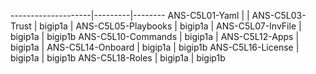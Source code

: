 --------------------|---------|--------
ANS-C5L01-Yaml      |         |
ANS-C5L03-Trust     | bigip1a |
ANS-C5L05-Playbooks | bigip1a |
ANS-C5L07-InvFile   | bigip1a | bigip1b
ANS-C5L10-Commands  | bigip1a |
ANS-C5L12-Apps      | bigip1a |
ANS-C5L14-Onboard   | bigip1a | bigip1b
ANS-C5L16-License   | bigip1a | bigip1b
ANS-C5L18-Roles     | bigip1a | bigip1b
